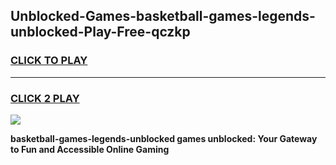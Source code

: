 
## Unblocked-Games-basketball-games-legends-unblocked-Play-Free-qczkp
<h3>
<a href="https://premium76.site?title=basketball-games-legends-unblocked&ref=18A">CLICK TO PLAY</a></h3>
<hr>

<h3>
<a href="https://premium76.site?title=basketball-games-legends-unblocked&ref=18A">CLICK 2 PLAY</a>
  
</h3>

<a href="https://premium76.site?title=basketball-games-legends-unblocked&ref=18A"><img src="https://clearcache.store/games.png"></a>


**basketball-games-legends-unblocked games unblocked: Your Gateway to Fun and Accessible Online Gaming**
